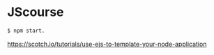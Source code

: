 # JScourse
```sh
$ npm start.
```
https://scotch.io/tutorials/use-ejs-to-template-your-node-application